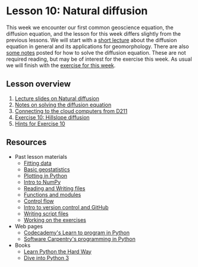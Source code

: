 # Lesson 10: Natural diffusion
This week we encounter our first common geoscience equation, the diffusion equation, and the lesson for this week differs slightly from the previous lessons.
We will start with a [short lecture](Lesson/Natural-diffusion-lecture-slides.pdf) about the diffusion equation in general and its applications for geomorphology.
There are also [some notes](Lesson/Solving-the-diffusion-equation-notes.pdf) posted for how to solve the diffusion equation.
These are not required reading, but may be of interest for the exercise this week.
As usual we will finish with the [exercise for this week](https://classroom.github.com/assignment-invitations/d95e2fbe8194920792f8c27ede68eaaf).

## Lesson overview

1. [Lecture slides on Natural diffusion](Lesson/Natural-diffusion-lecture-slides.pdf)
2. [Notes on solving the diffusion equation](Lesson/Solving-the-diffusion-equation-notes.pdf)
3. [Connecting to the cloud computers from D211](Lesson/connecting-to-cloud.md)
4. [Exercise 10: Hillslope diffusion](https://classroom.github.com/assignment-invitations/d95e2fbe8194920792f8c27ede68eaaf)
5. [Hints for Exercise 10](Lesson/hints.md)

## Resources
- Past lesson materials
  - [Fitting data](https://github.com/Intro-Quantitative-Geology/Lesson-9-Fitting-data)
  - [Basic geostatistics](https://github.com/Intro-Quantitative-Geology/Lesson-8-Basic-geostatistics)
  - [Plotting in Python](https://github.com/Python-for-geo-people/Lesson-7-Plotting)
  - [Intro to NumPy](https://github.com/Python-for-geo-people/Lesson-6-Intro-to-NumPy/blob/master/Lesson/intro-to-numpy.md)
  - [Reading and Writing files](https://github.com/Python-for-geo-people/Lesson-5-Reading-Writing)
  - [Functions and modules](https://github.com/Python-for-geo-people/Functions-and-modules)
  - [Control flow](https://github.com/Python-for-geo-people/Control-flow)
  - [Intro to version control and GitHub](https://github.com/Python-for-geo-people/Diving-into-Python/tree/master/Lesson/intro-to-GitHub.md)
  - [Writing script files](https://github.com/Python-for-geo-people/Diving-into-Python/tree/master/Lesson/writing-scripts.md)
  - [Working on the exercises](https://github.com/Python-for-geo-people/Diving-into-Python/tree/master/Lesson/working-on-assignment.md)
- Web pages
  - [Codecademy's Learn to program in Python](https://www.codecademy.com/learn/python)
  - [Software Carpentry's programming in Python](https://swcarpentry.github.io/python-novice-inflammation/)
- Books
  - [Learn Python the Hard Way](http://learnpythonthehardway.org/book/)
  - [Dive into Python 3](http://www.diveinto.org/python3/)
